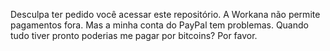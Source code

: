 Desculpa ter pedido você acessar este repositório.
A Workana não permite pagamentos fora.
Mas a minha conta do PayPal tem problemas.
Quando tudo tiver pronto poderias me pagar por bitcoins?
Por favor.

